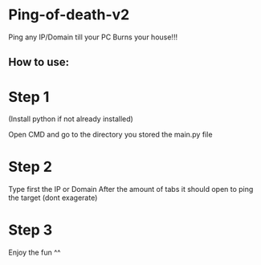 # Ping-of-death-v2
Ping any IP/Domain till your PC Burns your house!!!


## How to use:

# Step 1 

(Install python if not already installed)

Open CMD and go to the directory you stored the main.py file

# Step 2

Type first the IP or Domain
After the amount of tabs it should open to ping the target (dont exagerate) 

# Step 3 
Enjoy the fun ^^



